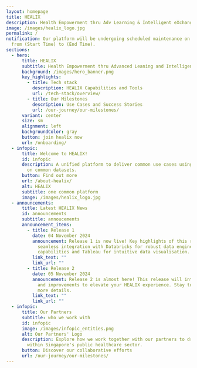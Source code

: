 ```yaml
---
layout: homepage
title: HEALIX
description: Health Empowerment thru Adv Learning & Intelligent eXchange
image: /images/healix_logo.jpg
permalink: /
notification: Our platform will be undergoing scheduled maintenance on (Date)
  from (Start Time) to (End Time).
sections:
  - hero:
      title: HEALIX
      subtitle: Health Empowerment thru Advanced Leaning and Intelligent eXchange
      background: /images/hero_banner.png
      key_highlights:
        - title: Tech stack
          description: HEALIX Capabilities and Tools
          url: /tech-stack/overview/
        - title: Our Milestones
          description: Use Cases and Success Stories
          url: /our-journey/our-milestones/
      variant: center
      size: sm
      alignment: left
      backgroundColor: gray
      button: join healix now
      url: /onboarding/
  - infopic:
      title: Welcome to HEALIX!
      id: infopic
      description: A unified platform to deliver common use cases using common tools
        on common datasets.
      button: Find out more
      url: /about-healix/
      alt: HEALIX
      subtitle: one common platform
      image: /images/healix_logo.jpg
  - announcements:
      title: Latest HEALIX News
      id: announcements
      subtitle: annoucements
      announcement_items:
        - title: Release 1
          date: 04 November 2024
          announcement: Release 1 is now live! Key highlights of this release include
            seamless integration with Databricks for robust data engineering
            capabilities and Tableau for intuitive data visualisation.
          link_text: ""
          link_url: ""
        - title: Release 2
          date: 05 November 2024
          announcement: Release 2 is almost here! This release will introduce new tools
            and improvements to elevate your HEALIX experience. Stay tuned for
            more details.
          link_text: ""
          link_url: ""
  - infopic:
      title: Our Partners
      subtitle: who we work with
      id: infopic
      image: /images/infopic_entities.png
      alt: Our Partners' Logo
      description: Explore how we work together with our partners to drive innovation
        within Singapore's public healthcare sector.
      button: Discover our collaborative efforts
      url: /our-journey/our-milestones/
---
```

